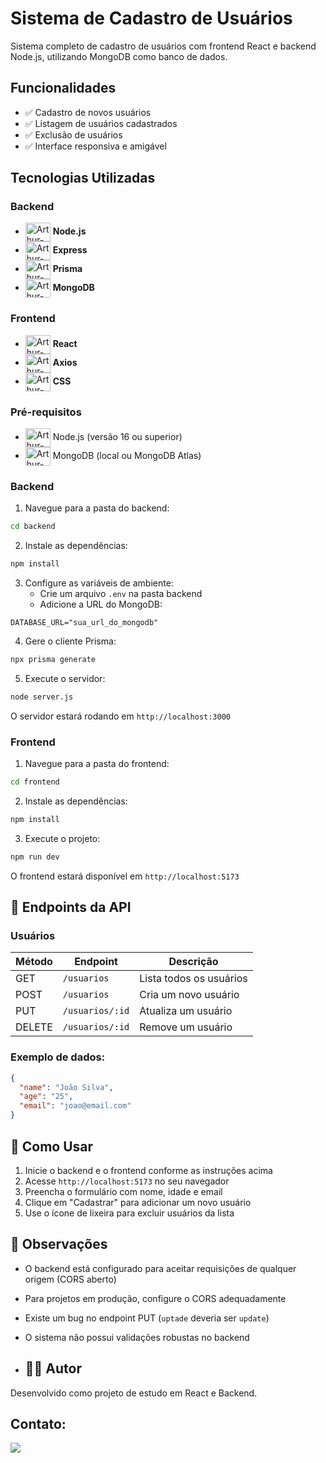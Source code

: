 # Sistema de Cadastro de Usuários

Sistema completo de cadastro de usuários com frontend React e backend Node.js, utilizando MongoDB como banco de dados.

## Funcionalidades

- ✅ Cadastro de novos usuários
- ✅ Listagem de usuários cadastrados
- ✅ Exclusão de usuários
- ✅ Interface responsiva e amigável

## Tecnologias Utilizadas

### Backend
- <img align="center" alt="Arthur-Node" height="30" width="40"  src="https://cdn.jsdelivr.net/gh/devicons/devicon@latest/icons/nodejs/nodejs-original.svg" />  **Node.js** 
- <img align="center" alt="Arthur-Express" height="30" width="40"  src="https://cdn.jsdelivr.net/gh/devicons/devicon@latest/icons/express/express-original-wordmark.svg" /> **Express** 
- <img align="center" alt="Arthur-Prisma" height="30" width="40"  src="https://cdn.jsdelivr.net/gh/devicons/devicon@latest/icons/prisma/prisma-original.svg" /> **Prisma** 
- <img align="center" alt="Arthur-MongoDB" height="30" width="40"  src="https://cdn.jsdelivr.net/gh/devicons/devicon@latest/icons/mongodb/mongodb-plain-wordmark.svg" /> **MongoDB**

### Frontend
- <img align="center" alt="Arthur-React" height="30" width="40"  src="https://cdn.jsdelivr.net/gh/devicons/devicon@latest/icons/react/react-original.svg" /> **React**  
- <img align="center" alt="Arthur-Axios" height="30" width="40"  src="https://cdn.jsdelivr.net/gh/devicons/devicon@latest/icons/axios/axios-plain-wordmark.svg" /> **Axios** 
- <img align="center" alt="Arthur-Css" height="30" width="40"  src="https://cdn.jsdelivr.net/gh/devicons/devicon@latest/icons/css3/css3-original.svg" /> **CSS** 


### Pré-requisitos
- <img align="center" alt="Arthur-Node" height="30" width="40"  src="https://cdn.jsdelivr.net/gh/devicons/devicon@latest/icons/nodejs/nodejs-original.svg" /> Node.js (versão 16 ou superior) 
- <img align="center" alt="Arthur-MongoDB" height="30" width="40"  src="https://cdn.jsdelivr.net/gh/devicons/devicon@latest/icons/mongodb/mongodb-plain-wordmark.svg" /> MongoDB (local ou MongoDB Atlas) 

### Backend

1. Navegue para a pasta do backend:
```bash
cd backend
```

2. Instale as dependências:
```bash
npm install
```

3. Configure as variáveis de ambiente:
   - Crie um arquivo `.env` na pasta backend
   - Adicione a URL do MongoDB:
```env
DATABASE_URL="sua_url_do_mongodb"
```

4. Gere o cliente Prisma:
```bash
npx prisma generate
```

5. Execute o servidor:
```bash
node server.js
```

O servidor estará rodando em `http://localhost:3000`

### Frontend

1. Navegue para a pasta do frontend:
```bash
cd frontend
```

2. Instale as dependências:
```bash
npm install
```

3. Execute o projeto:
```bash
npm run dev
```

O frontend estará disponível em `http://localhost:5173`

## 🔗 Endpoints da API

### Usuários

| Método | Endpoint | Descrição |
|--------|----------|-----------|
| GET | `/usuarios` | Lista todos os usuários |
| POST | `/usuarios` | Cria um novo usuário |
| PUT | `/usuarios/:id` | Atualiza um usuário |
| DELETE | `/usuarios/:id` | Remove um usuário |

### Exemplo de dados:
```json
{
  "name": "João Silva",
  "age": "25",
  "email": "joao@email.com"
}
```

## 🎯 Como Usar

1. Inicie o backend e o frontend conforme as instruções acima
2. Acesse `http://localhost:5173` no seu navegador
3. Preencha o formulário com nome, idade e email
4. Clique em "Cadastrar" para adicionar um novo usuário
5. Use o ícone de lixeira para excluir usuários da lista

## 📝 Observações

- O backend está configurado para aceitar requisições de qualquer origem (CORS aberto)
- Para projetos em produção, configure o CORS adequadamente
- Existe um bug no endpoint PUT (`uptade` deveria ser `update`)
- O sistema não possui validações robustas no backend

- ## 👨‍💻 Autor

Desenvolvido como projeto de estudo em React e Backend.

## Contato:

<a href="https://www.linkedin.com/in/arthur-lima-027581326/" target="_blank"><img src="https://img.shields.io/badge/LinkedIn-0077B5?style=for-the-badge&logo=linkedin&logoColor=white" target="_blank">
